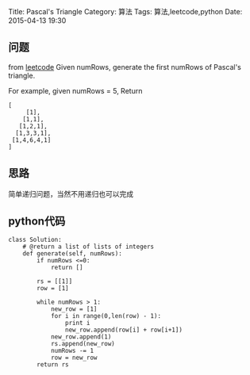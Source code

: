 Title: Pascal's Triangle 
Category: 算法
Tags: 算法,leetcode,python
Date: 2015-04-13 19:30

## 问题
from [leetcode](https://leetcode.com/problems/pascals-triangle/)
Given numRows, generate the first numRows of Pascal's triangle.

For example, given numRows = 5,
Return
```
[
     [1],
    [1,1],
   [1,2,1],
  [1,3,3,1],
 [1,4,6,4,1]
]
```

##  思路
简单递归问题，当然不用递归也可以完成

## python代码

```
class Solution:
    # @return a list of lists of integers
    def generate(self, numRows):
        if numRows <=0:
            return []

        rs = [[1]]
        row = [1]

        while numRows > 1:
            new_row = [1]
            for i in range(0,len(row) - 1):
                print i
                new_row.append(row[i] + row[i+1])
            new_row.append(1)
            rs.append(new_row)
            numRows -= 1
            row = new_row
        return rs
```
